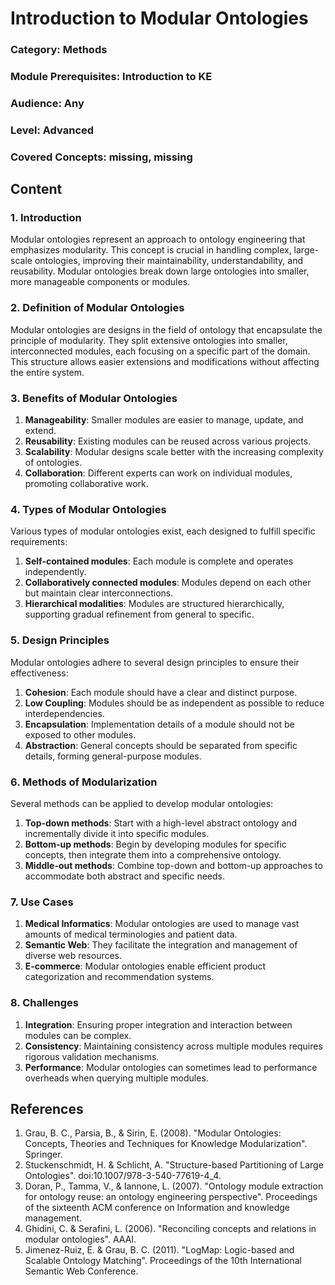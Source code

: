 # Introduction to Modular Ontologies

### Category: Methods

### Module Prerequisites: Introduction to KE

### Audience: Any

### Level: Advanced

### Covered Concepts: missing, missing

## Content

### 1. Introduction

Modular ontologies represent an approach to ontology engineering that emphasizes modularity. This concept is crucial in handling complex, large-scale ontologies, improving their maintainability, understandability, and reusability. Modular ontologies break down large ontologies into smaller, more manageable components or modules.

### 2. Definition of Modular Ontologies

Modular ontologies are designs in the field of ontology that encapsulate the principle of modularity. They split extensive ontologies into smaller, interconnected modules, each focusing on a specific part of the domain. This structure allows easier extensions and modifications without affecting the entire system.

### 3. Benefits of Modular Ontologies

1. **Manageability**: Smaller modules are easier to manage, update, and extend.
2. **Reusability**: Existing modules can be reused across various projects.
3. **Scalability**: Modular designs scale better with the increasing complexity of ontologies.
4. **Collaboration**: Different experts can work on individual modules, promoting collaborative work.

### 4. Types of Modular Ontologies

Various types of modular ontologies exist, each designed to fulfill specific requirements:

1. **Self-contained modules**: Each module is complete and operates independently.
2. **Collaboratively connected modules**: Modules depend on each other but maintain clear interconnections.
3. **Hierarchical modalities**: Modules are structured hierarchically, supporting gradual refinement from general to specific.

### 5. Design Principles

Modular ontologies adhere to several design principles to ensure their effectiveness:

1. **Cohesion**: Each module should have a clear and distinct purpose.
2. **Low Coupling**: Modules should be as independent as possible to reduce interdependencies.
3. **Encapsulation**: Implementation details of a module should not be exposed to other modules.
4. **Abstraction**: General concepts should be separated from specific details, forming general-purpose modules.

### 6. Methods of Modularization

Several methods can be applied to develop modular ontologies:

1. **Top-down methods**: Start with a high-level abstract ontology and incrementally divide it into specific modules.
2. **Bottom-up methods**: Begin by developing modules for specific concepts, then integrate them into a comprehensive ontology.
3. **Middle-out methods**: Combine top-down and bottom-up approaches to accommodate both abstract and specific needs.

### 7. Use Cases

1. **Medical Informatics**: Modular ontologies are used to manage vast amounts of medical terminologies and patient data.
2. **Semantic Web**: They facilitate the integration and management of diverse web resources.
3. **E-commerce**: Modular ontologies enable efficient product categorization and recommendation systems.

### 8. Challenges

1. **Integration**: Ensuring proper integration and interaction between modules can be complex.
2. **Consistency**: Maintaining consistency across multiple modules requires rigorous validation mechanisms.
3. **Performance**: Modular ontologies can sometimes lead to performance overheads when querying multiple modules.

## References

1. Grau, B. C., Parsia, B., & Sirin, E. (2008). "Modular Ontologies: Concepts, Theories and Techniques for Knowledge Modularization". Springer.
2. Stuckenschmidt, H. & Schlicht, A. "Structure-based Partitioning of Large Ontologies". doi:10.1007/978-3-540-77619-4_4.
3. Doran, P., Tamma, V., & Iannone, L. (2007). "Ontology module extraction for ontology reuse: an ontology engineering perspective". Proceedings of the sixteenth ACM conference on Information and knowledge management.
4. Ghidini, C. & Serafini, L. (2006). "Reconciling concepts and relations in modular ontologies". AAAI.
5. Jimenez-Ruiz, E. & Grau, B. C. (2011). "LogMap: Logic-based and Scalable Ontology Matching". Proceedings of the 10th International Semantic Web Conference.
